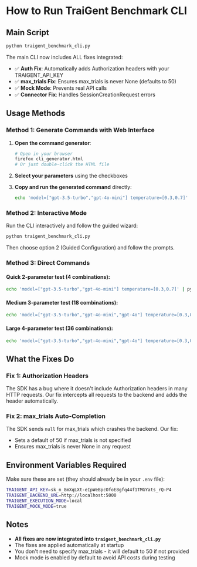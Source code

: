 # How to Run TraiGent Benchmark CLI

## Main Script

```bash
python traigent_benchmark_cli.py
```

The main CLI now includes ALL fixes integrated:
- ✅ **Auth Fix**: Automatically adds Authorization headers with your TRAIGENT_API_KEY
- ✅ **max_trials Fix**: Ensures max_trials is never None (defaults to 50)
- ✅ **Mock Mode**: Prevents real API calls
- ✅ **Connector Fix**: Handles SessionCreationRequest errors

## Usage Methods

### Method 1: Generate Commands with Web Interface

1. **Open the command generator**:
   ```bash
   # Open in your browser
   firefox cli_generator.html
   # Or just double-click the HTML file
   ```

2. **Select your parameters** using the checkboxes

3. **Copy and run the generated command** directly:
   ```bash
   echo 'model=["gpt-3.5-turbo","gpt-4o-mini"] temperature=[0.3,0.7]' | python traigent_benchmark_cli.py
   ```

### Method 2: Interactive Mode

Run the CLI interactively and follow the guided wizard:
```bash
python traigent_benchmark_cli.py
```

Then choose option 2 (Guided Configuration) and follow the prompts.

### Method 3: Direct Commands

#### Quick 2-parameter test (4 combinations):
```bash
echo 'model=["gpt-3.5-turbo","gpt-4o-mini"] temperature=[0.3,0.7]' | python traigent_benchmark_cli.py
```

#### Medium 3-parameter test (18 combinations):
```bash
echo 'model=["gpt-3.5-turbo","gpt-4o-mini","gpt-4o"] temperature=[0.3,0.7,0.9] max_tokens=[50,100]' | python traigent_benchmark_cli.py
```

#### Large 4-parameter test (36 combinations):
```bash
echo 'model=["gpt-3.5-turbo","gpt-4o-mini","gpt-4o"] temperature=[0.3,0.7] max_tokens=[50,100] top_p=[0.5,0.9,1.0]' | python traigent_benchmark_cli.py
```

## What the Fixes Do

### Fix 1: Authorization Headers
The SDK has a bug where it doesn't include Authorization headers in many HTTP requests. Our fix intercepts all requests to the backend and adds the header automatically.

### Fix 2: max_trials Auto-Completion
The SDK sends `null` for max_trials which crashes the backend. Our fix:
- Sets a default of 50 if max_trials is not specified
- Ensures max_trials is never None in any request

## Environment Variables Required

Make sure these are set (they should already be in your `.env` file):
```bash
TRAIGENT_API_KEY=sk_n_8mXqLXt-eIpWeBpcOfoE8gfq44f1TMGYats_rQ-P4
TRAIGENT_BACKEND_URL=http://localhost:5000
TRAIGENT_EXECUTION_MODE=local
TRAIGENT_MOCK_MODE=true
```

## Notes

- **All fixes are now integrated into `traigent_benchmark_cli.py`**
- The fixes are applied automatically at startup
- You don't need to specify max_trials - it will default to 50 if not provided
- Mock mode is enabled by default to avoid API costs during testing